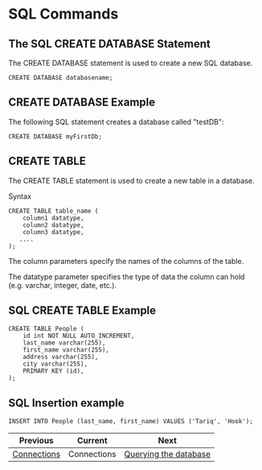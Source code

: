 # SQL Commands

## The SQL CREATE DATABASE Statement

The CREATE DATABASE statement is used to create a new SQL database.

```
CREATE DATABASE databasename;
```

## CREATE DATABASE Example

The following SQL statement creates a database called "testDB":

```
CREATE DATABASE myFirstDb;
```

## CREATE TABLE

The CREATE TABLE statement is used to create a new table in a database.

Syntax

```
CREATE TABLE table_name (
    column1 datatype,
    column2 datatype,
    column3 datatype,
   ....
);
```

The column parameters specify the names of the columns of the table.

The datatype parameter specifies the type of data the column can hold (e.g. varchar, integer, date, etc.).

## SQL CREATE TABLE Example

```
CREATE TABLE People (
    id int NOT NULL AUTO_INCREMENT,
    last_name varchar(255),
    first_name varchar(255),
    address varchar(255),
    city varchar(255),
    PRIMARY KEY (id),
);
```

## SQL Insertion example

```
INSERT INTO People (last_name, first_name) VALUES ('Tariq', 'Hook');
```


| Previous                     | Current     | Next                                              |
|------------------------------|-------------|---------------------------------------------------|
| [Connections](04-SQL-Connection.md)| Connections | [Querying the database](06-Query-the-Database.md) |
